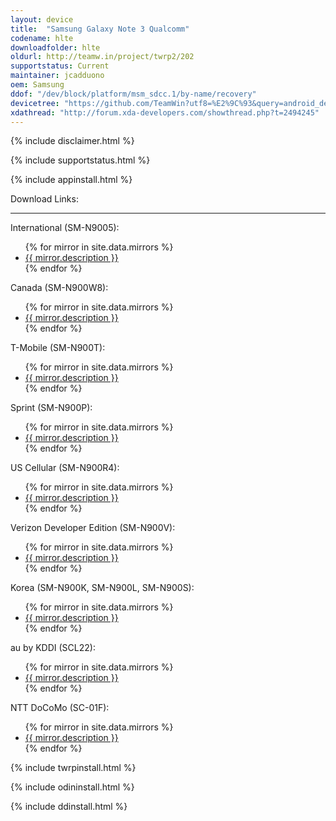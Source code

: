 ```yaml
---
layout: device
title:  "Samsung Galaxy Note 3 Qualcomm"
codename: hlte
downloadfolder: hlte
oldurl: http://teamw.in/project/twrp2/202
supportstatus: Current
maintainer: jcadduono
oem: Samsung
ddof: "/dev/block/platform/msm_sdcc.1/by-name/recovery"
devicetree: "https://github.com/TeamWin?utf8=%E2%9C%93&query=android_device_samsung_hlte"
xdathread: "http://forum.xda-developers.com/showthread.php?t=2494245"
---
```


{% include disclaimer.html %}

{% include supportstatus.html %}

{% include appinstall.html %}

<div class='page-heading'>Download Links:</div>
<hr />
<p class="text">International (SM-N9005):</p>
<ul>
{% for mirror in site.data.mirrors %}
  <li>
    <a href="{{ mirror.baseurl }}hlte">
      {{ mirror.description }}
    </a>
  </li>
{% endfor %}
</ul>
<p class="text">Canada (SM-N900W8):</p>
<ul>
{% for mirror in site.data.mirrors %}
  <li>
    <a href="{{ mirror.baseurl }}hltecan">
      {{ mirror.description }}
    </a>
  </li>
{% endfor %}
</ul>
<p class="text">T-Mobile (SM-N900T):</p>
<ul>
{% for mirror in site.data.mirrors %}
  <li>
    <a href="{{ mirror.baseurl }}hltetmo">
      {{ mirror.description }}
    </a>
  </li>
{% endfor %}
</ul>
<p class="text">Sprint (SM-N900P):</p>
<ul>
{% for mirror in site.data.mirrors %}
  <li>
    <a href="{{ mirror.baseurl }}hltespr">
      {{ mirror.description }}
    </a>
  </li>
{% endfor %}
</ul>
<p class="text">US Cellular (SM-N900R4):</p>
<ul>
{% for mirror in site.data.mirrors %}
  <li>
    <a href="{{ mirror.baseurl }}hlteusc">
      {{ mirror.description }}
    </a>
  </li>
{% endfor %}
</ul>
<p class="text">Verizon Developer Edition (SM-N900V):</p>
<ul>
{% for mirror in site.data.mirrors %}
  <li>
    <a href="{{ mirror.baseurl }}hltevzw">
      {{ mirror.description }}
    </a>
  </li>
{% endfor %}
</ul>
<p class="text">Korea (SM-N900K, SM-N900L, SM-N900S):</p>
<ul>
{% for mirror in site.data.mirrors %}
  <li>
    <a href="{{ mirror.baseurl }}hltekor">
      {{ mirror.description }}
    </a>
  </li>
{% endfor %}
</ul>
<p class="text">au by KDDI (SCL22):</p>
<ul>
{% for mirror in site.data.mirrors %}
  <li>
    <a href="{{ mirror.baseurl }}hltekdi">
      {{ mirror.description }}
    </a>
  </li>
{% endfor %}
</ul>
<p class="text">NTT DoCoMo (SC-01F):</p>
<ul>
{% for mirror in site.data.mirrors %}
  <li>
    <a href="{{ mirror.baseurl }}hltedcm">
      {{ mirror.description }}
    </a>
  </li>
{% endfor %}
</ul>

{% include twrpinstall.html %}

{% include odininstall.html %}

{% include ddinstall.html %}
